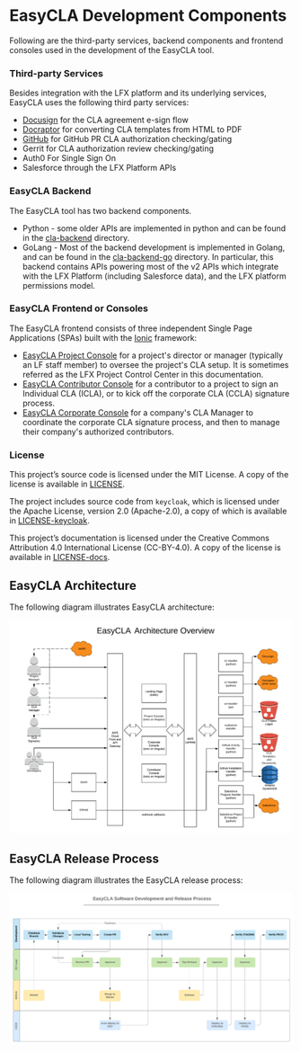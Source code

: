 # EasyCLA Development Components

Following are the third-party services, backend components and frontend consoles used in the development of the EasyCLA tool.

### Third-party Services <a id="third-party-services"></a>

Besides integration with the LFX platform and its underlying services, EasyCLA uses the following third party services:

* [Docusign](https://www.docusign.com/) for the CLA agreement e-sign flow
* [Docraptor](https://docraptor.com/) for converting CLA templates from HTML to PDF
* [GitHub](https://github.com/) for GitHub PR CLA authorization checking/gating
* Gerrit for CLA authorization review checking/gating  
* Auth0 For Single Sign On
* Salesforce through the LFX Platform APIs

### EasyCLA Backend <a id="cla-backend"></a>

The EasyCLA tool has two backend components.

* Python - some older APIs are implemented in python and can be found in the [cla-backend](https://github.com/communitybridge/easycla/tree/main/cla-backend) directory.
* GoLang - Most of the backend development is implemented in Golang, and can be found in the [cla-backend-go](https://github.com/communitybridge/easycla/tree/main/cla-backend-go) directory. In particular, this backend contains APIs powering most of the v2 APIs which integrate with the LFX Platform \(including Salesforce data\), and the LFX platform permissions model.

### EasyCLA Frontend or Consoles

The EasyCLA frontend consists of three independent Single Page Applications \(SPAs\) built with the [Ionic](https://ionicframework.com/) framework:

* [EasyCLA Project Console](https://projectadmin.lfx.linuxfoundation.org/) for a project's director or manager \(typically an LF staff member\) to oversee the project's CLA setup. It is sometimes referred as the LFX Project Control Center in this documentation.
* [EasyCLA Contributor Console](https://github.com/communitybridge/easycla-contributor-console) for a contributor to a project to sign an Individual CLA \(ICLA\), or to kick off the corporate CLA \(CCLA\) signature process.
* [EasyCLA Corporate Console](https://organization.lfx.linuxfoundation.org/) for a company's CLA Manager to coordinate the corporate CLA signature process, and then to manage their company's authorized contributors.

### License

This project’s source code is licensed under the MIT License. A copy of the license is available in [LICENSE](https://github.com/communitybridge/easycla/blob/main/LICENSE).

The project includes source code from `keycloak`, which is licensed under the Apache License, version 2.0 \(Apache-2.0\), a copy of which is available in [LICENSE-keycloak](https://github.com/communitybridge/easycla/blob/main/LICENSE-keycloak).

This project’s documentation is licensed under the Creative Commons Attribution 4.0 International License \(CC-BY-4.0\). A copy of the license is available in [LICENSE-docs](https://github.com/communitybridge/easycla/blob/main/LICENSE-docs).

## EasyCLA Architecture

The following diagram illustrates EasyCLA architecture:

![EasyCLA Architecture Overview](../../.gitbook/assets/easycla-architecture-overview.png)

## EasyCLA Release Process

The following diagram illustrates the EasyCLA release process:

![EasyCLA Release Process](../../.gitbook/assets/easycla-software-development-and-release_process.png)

